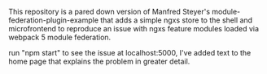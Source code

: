 This repository is a pared down version of Manfred Steyer's module-federation-plugin-example that adds a simple ngxs store to the shell and microfrontend to reproduce an issue with ngxs feature modules loaded via webpack 5 module federation.

run "npm start" to see the issue at localhost:5000, I've added text to the home page that explains the problem in greater detail.
